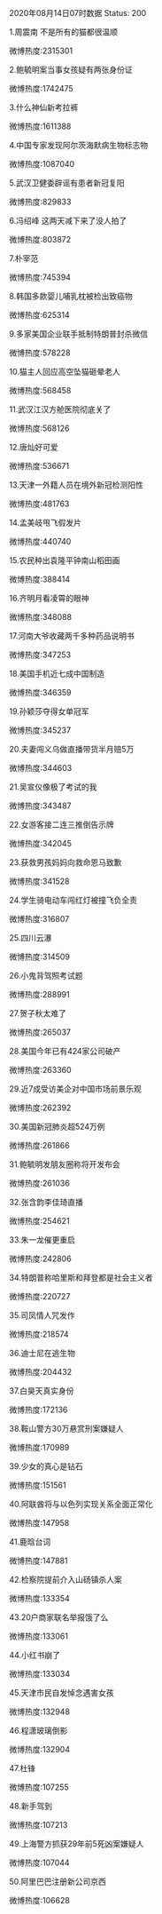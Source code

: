 2020年08月14日07时数据
Status: 200

1.周震南 不是所有的猫都很温顺

微博热度:2315301

2.鲍毓明案当事女孩疑有两张身份证

微博热度:1742475

3.什么神仙新考拉裤

微博热度:1611388

4.中国专家发现阿尔茨海默病生物标志物

微博热度:1087040

5.武汉卫健委辟谣有患者新冠复阳

微博热度:829833

6.冯绍峰 这两天减下来了没人拍了

微博热度:803872

7.朴宰范

微博热度:745394

8.韩国多款婴儿哺乳枕被检出致癌物

微博热度:625314

9.多家美国企业联手抵制特朗普封杀微信

微博热度:578228

10.猫主人回应高空坠猫砸晕老人

微博热度:568458

11.武汉江汉方舱医院彻底关了

微博热度:568126

12.唐灿好可爱

微博热度:536671

13.天津一外籍人员在境外新冠检测阳性

微博热度:481763

14.孟美岐甩飞假发片

微博热度:440740

15.农民种出袁隆平钟南山稻田画

微博热度:388414

16.齐明月看凌霄的眼神

微博热度:348088

17.河南大爷收藏两千多种药品说明书

微博热度:347253

18.美国手机近七成中国制造

微博热度:346359

19.孙颖莎夺得女单冠军

微博热度:345237

20.夫妻闯义乌做直播带货半月赔5万

微博热度:344603

21.吴宣仪像极了考试的我

微博热度:343487

22.女游客接二连三推倒告示牌

微博热度:342045

23.获救男孩妈妈向救命恩马致歉

微博热度:341528

24.学生骑电动车闯红灯被撞飞负全责

微博热度:316807

25.四川云瀑

微博热度:314509

26.小鬼背驾照考试题

微博热度:288991

27.贺子秋太难了

微博热度:265037

28.美国今年已有424家公司破产

微博热度:263360

29.近7成受访美企对中国市场前景乐观

微博热度:262392

30.美国新冠肺炎超524万例

微博热度:261866

31.鲍毓明发朋友圈称将开发布会

微博热度:261036

32.张含韵李佳琦直播

微博热度:254621

33.朱一龙催更重启

微博热度:242806

34.特朗普称哈里斯和拜登都是社会主义者

微博热度:220727

35.司凤情人咒发作

微博热度:218574

36.迪士尼在逃生物

微博热度:204432

37.白昊天真实身份

微博热度:172136

38.鞍山警方30万悬赏刑案嫌疑人

微博热度:170989

39.少女的真心是钻石

微博热度:151561

40.阿联酋将与以色列实现关系全面正常化

微博热度:147958

41.鹿晗台词

微博热度:147881

42.检察院提前介入山砀镇杀人案

微博热度:133354

43.20户商家联名举报饿了么

微博热度:133061

44.小红书崩了

微博热度:133034

45.天津市民自发悼念遇害女孩

微博热度:132948

46.程潇玻璃倒影

微博热度:132904

47.杜锋

微博热度:107255

48.新手驾到

微博热度:107213

49.上海警方抓获29年前5死凶案嫌疑人

微博热度:107044

50.阿里巴巴注册新公司京西

微博热度:106628

